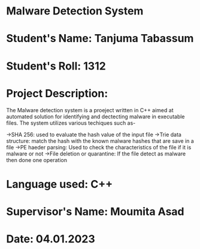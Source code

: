 # Malware Detection System
# Student's Name: Tanjuma Tabassum
# Student's Roll: 1312
# Project Description:
The Malware detection system is a proeject written in C++ aimed at automated solution for identifying and dectecting malware in executable files. The system utilizes various techiques such as-

->SHA 256: used to evaluate the hash value of the input file
->Trie data structure: match the hash with the known malware hashes that are save in a file
->PE haeder parsing: Used to check the characteristics of the file if it is malware or not
->File deletion or quarantine: If the file detect as malware then done one operation
# Language used: C++
# Supervisor's Name: Moumita Asad
# Date: 04.01.2023
